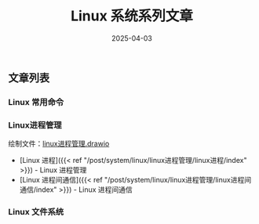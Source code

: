 ﻿---
title: "Linux 系统系列文章"
description: "文字+图片，助你理解Linux系统"
date: 2025-04-03
weight: 1
slug: "linux-series"
categories:
    - linux
---




## 文章列表


### Linux 常用命令



### Linux进程管理

绘制文件：[linux进程管理.drawio](linux进程管理.drawio)

- [Linux 进程]({{< ref "/post/system/linux/linux进程管理/linux进程/index" >}}) - Linux 进程管理
- [Linux 进程间通信]({{< ref "/post/system/linux/linux进程管理/linux进程间通信/index" >}}) - Linux 进程间通信


### Linux 文件系统






